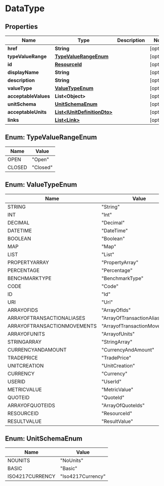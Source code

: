 
# DataType

## Properties
Name | Type | Description | Notes
------------ | ------------- | ------------- | -------------
**href** | **String** |  |  [optional]
**typeValueRange** | [**TypeValueRangeEnum**](#TypeValueRangeEnum) |  |  [optional]
**id** | [**ResourceId**](ResourceId.md) |  |  [optional]
**displayName** | **String** |  |  [optional]
**description** | **String** |  |  [optional]
**valueType** | [**ValueTypeEnum**](#ValueTypeEnum) |  |  [optional]
**acceptableValues** | **List&lt;Object&gt;** |  |  [optional]
**unitSchema** | [**UnitSchemaEnum**](#UnitSchemaEnum) |  |  [optional]
**acceptableUnits** | [**List&lt;IUnitDefinitionDto&gt;**](IUnitDefinitionDto.md) |  |  [optional]
**links** | [**List&lt;Link&gt;**](Link.md) |  |  [optional]


<a name="TypeValueRangeEnum"></a>
## Enum: TypeValueRangeEnum
Name | Value
---- | -----
OPEN | &quot;Open&quot;
CLOSED | &quot;Closed&quot;


<a name="ValueTypeEnum"></a>
## Enum: ValueTypeEnum
Name | Value
---- | -----
STRING | &quot;String&quot;
INT | &quot;Int&quot;
DECIMAL | &quot;Decimal&quot;
DATETIME | &quot;DateTime&quot;
BOOLEAN | &quot;Boolean&quot;
MAP | &quot;Map&quot;
LIST | &quot;List&quot;
PROPERTYARRAY | &quot;PropertyArray&quot;
PERCENTAGE | &quot;Percentage&quot;
BENCHMARKTYPE | &quot;BenchmarkType&quot;
CODE | &quot;Code&quot;
ID | &quot;Id&quot;
URI | &quot;Uri&quot;
ARRAYOFIDS | &quot;ArrayOfIds&quot;
ARRAYOFTRANSACTIONALIASES | &quot;ArrayOfTransactionAliases&quot;
ARRAYOFTRANSACTIONMOVEMENTS | &quot;ArrayofTransactionMovements&quot;
ARRAYOFUNITS | &quot;ArrayofUnits&quot;
STRINGARRAY | &quot;StringArray&quot;
CURRENCYANDAMOUNT | &quot;CurrencyAndAmount&quot;
TRADEPRICE | &quot;TradePrice&quot;
UNITCREATION | &quot;UnitCreation&quot;
CURRENCY | &quot;Currency&quot;
USERID | &quot;UserId&quot;
METRICVALUE | &quot;MetricValue&quot;
QUOTEID | &quot;QuoteId&quot;
ARRAYOFQUOTEIDS | &quot;ArrayOfQuoteIds&quot;
RESOURCEID | &quot;ResourceId&quot;
RESULTVALUE | &quot;ResultValue&quot;


<a name="UnitSchemaEnum"></a>
## Enum: UnitSchemaEnum
Name | Value
---- | -----
NOUNITS | &quot;NoUnits&quot;
BASIC | &quot;Basic&quot;
ISO4217CURRENCY | &quot;Iso4217Currency&quot;



